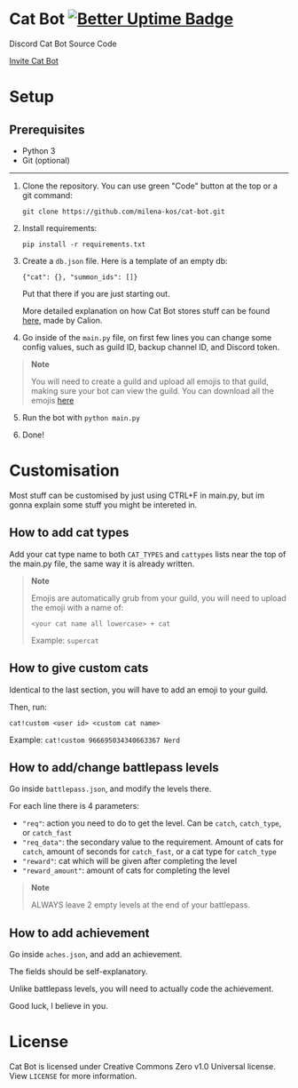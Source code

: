 # Cat Bot [![Better Uptime Badge](https://betteruptime.com/status-badges/v1/monitor/luqt.svg)](https://status.milenakos.tk)
Discord Cat Bot Source Code

[Invite Cat Bot](https://discord.com/api/oauth2/authorize?client_id=966695034340663367&permissions=277025778752&scope=bot%20applications.commands)

# Setup

## Prerequisites

- Python 3
- Git (optional)

----

1. Clone the repository. You can use green "Code" button at the top or a git command:

   `git clone https://github.com/milena-kos/cat-bot.git`

2. Install requirements:

   `pip install -r requirements.txt`

3. Create a `db.json` file. Here is a template of an empty db:

   `{"cat": {}, "summon_ids": []}`
   
   Put that there if you are just starting out.
   
   More detailed explanation on how Cat Bot stores stuff can be found [here](https://calion.repl.co/info), made by Calion.

4. Go inside of the `main.py` file, on first few lines you can change some config values, such as guild ID, backup channel ID, and Discord token.
> **Note**
>
> You will need to create a guild and upload all emojis to that guild, making sure your bot can view the guild. You can download all the emojis [here](https://calion.repl.co/static/catbot/emojis.zip)

5. Run the bot with `python main.py`

6. Done!

# Customisation
Most stuff can be customised by just using CTRL+F in main.py, but im gonna explain some stuff you might be intereted in.

## How to add cat types
Add your cat type name to both `CAT_TYPES` and `cattypes` lists near the top of the main.py file, the same way it is already written.

> **Note**
>
> Emojis are automatically grub from your guild, you will need to upload the emoji with a name of:
>
> `<your cat name all lowercase> + cat`
>
> Example: `supercat`

## How to give custom cats
Identical to the last section, you will have to add an emoji to your guild.

Then, run:

`cat!custom <user id> <custom cat name>`

Example: `cat!custom 966695034340663367 Nerd`

## How to add/change battlepass levels
Go inside `battlepass.json`, and modify the levels there.

For each line there is 4 parameters:
- `"req"`: action you need to do to get the level. Can be `catch`, `catch_type`, or `catch_fast`
- `"req_data"`: the secondary value to the requirement. Amount of cats for `catch`, amount of seconds for `catch_fast`, or a cat type for `catch_type`
- `"reward"`: cat which will be given after completing the level
- `"reward_amount"`: amount of cats for completing the level

> **Note**
>
> ALWAYS leave 2 empty levels at the end of your battlepass.

## How to add achievement
Go inside `aches.json`, and add an achievement.

The fields should be self-explanatory.

Unlike battlepass levels, you will need to actually code the achievement.

Good luck, I believe in you.

# License

Cat Bot is licensed under Creative Commons Zero v1.0 Universal license. View `LICENSE` for more information.

